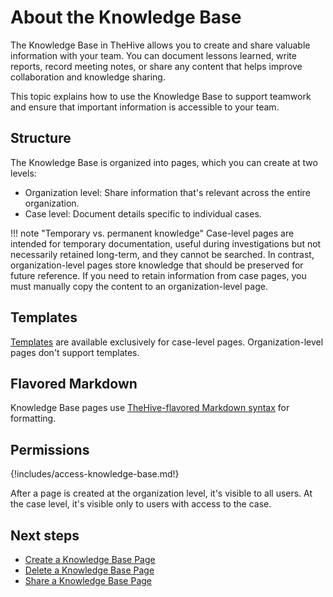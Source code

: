 # About the Knowledge Base

The Knowledge Base in TheHive allows you to create and share valuable information with your team. You can document lessons learned, write reports, record meeting notes, or share any content that helps improve collaboration and knowledge sharing.

This topic explains how to use the Knowledge Base to support teamwork and ensure that important information is accessible to your team.

## Structure

The Knowledge Base is organized into pages, which you can create at two levels:

* Organization level: Share information that's relevant across the entire organization.
* Case level: Document details specific to individual cases.

!!! note "Temporary vs. permanent knowledge"
    Case-level pages are intended for temporary documentation, useful during investigations but not necessarily retained long-term, and they cannot be searched. In contrast, organization-level pages store knowledge that should be preserved for future reference. If you need to retain information from case pages, you must manually copy the content to an organization-level page.

## Templates

[Templates](../organization/configure-organization/manage-templates/case-page-templates/about-case-page-templates.md) are available exclusively for case-level pages. Organization-level pages don't support templates.

## Flavored Markdown

Knowledge Base pages use [TheHive-flavored Markdown syntax](../thehive-flavored-markdown.md) for formatting.

## Permissions

{!includes/access-knowledge-base.md!}

After a page is created at the organization level, it's visible to all users. At the case level, it's visible only to users with access to the case.

<h2>Next steps</h2>

* [Create a Knowledge Base Page](create-a-knowledge-base-page.md)
* [Delete a Knowledge Base Page](delete-a-knowledge-base-page.md)
* [Share a Knowledge Base Page](share-a-knowledge-base-page.md)
